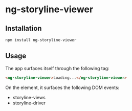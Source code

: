 # ng-storyline-viewer

## Installation

```bash
npm install ng-storyline-viewer
```

## Usage

The app surfaces itself through the following tag:

```html
<ng-storyline-viewer>Loading...</ng-storyline-viewer>
```

On the element, it surfaces the following DOM events:

* storyline-views
* storyline-driver
